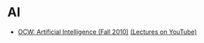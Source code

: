 # AI

 - [OCW: Artificial Intelligence (Fall 2010)](https://ocw.mit.edu/courses/electrical-engineering-and-computer-science/6-034-artificial-intelligence-fall-2010/) [(Lectures on YouTube)](https://www.youtube.com/playlist?list=PLUl4u3cNGP63gFHB6xb-kVBiQHYe_4hSi)
